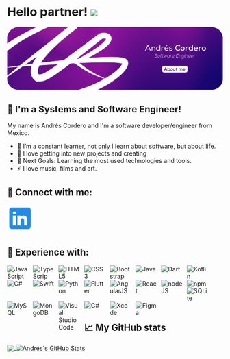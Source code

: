 # Hello partner! <img src="https://raw.githubusercontent.com/MartinHeinz/MartinHeinz/master/wave.gif" width="30px">


<img src="./assets/readme_header.png"/>

## 🦾 I'm a Systems and Software Engineer!

My name is Andrés Cordero and I'm a software developer/engineer from Mexico.

- 🌱 I’m a constant learner, not only I learn about software, but about life.
- 🎁 I love getting into new projects and creating
- 🥅 Next Goals: Learning the most used technologies and tools.
- ⚡ I love music, films and art.

## 🤝 Connect with me:

<a href="https://www.linkedin.com/in/andresmcorderor/"><img align="left" alt="LinkedIn" width="60xp" src="./assets/linkedin-logo.svg" style="padding-right:10px;" /></a>

<br />
<br />
<br />
<br />

## 🔧 Experience with:

<img align="left" alt="JavaScript" width="50xp" src="https://cdn.jsdelivr.net/gh/devicons/devicon@v2.15.1/icons/javascript/javascript-original.svg" style="padding-right:10px;" />
<img align="left" alt="TypeScrip" width="50xp" src="https://cdn.jsdelivr.net/gh/devicons/devicon@v2.15.1/icons/typescript/typescript-original.svg" style="padding-right:10px;" />
<img align="left" alt="HTML5" width="50xp" src="https://cdn.jsdelivr.net/gh/devicons/devicon@v2.15.1/icons/html5/html5-original.svg" style="padding-right:10px;" />
<img align="left" alt="CSS3" width="50xp" src="https://cdn.jsdelivr.net/gh/devicons/devicon@v2.15.1/icons/css3/css3-original.svg" style="padding-right:10px;" />
<img align="left" alt="Bootstrap" width="50xp" src="https://cdn.jsdelivr.net/gh/devicons/devicon@v2.15.1/icons/bootstrap/bootstrap-plain-wordmark.svg" style="padding-right:10px;" />
<img align="left" alt="Java" width="50xp" src="https://cdn.jsdelivr.net/gh/devicons/devicon@v2.15.1/icons/java/java-plain-wordmark.svg" style="padding-right:10px;" />
<img align="left" alt="Dart" width="50xp" src="https://cdn.jsdelivr.net/gh/devicons/devicon@v2.15.1/icons/dart/dart-plain-wordmark.svg" style="padding-right:10px;" />
<img align="left" alt="Kotlin" width="50xp" src="https://cdn.jsdelivr.net/gh/devicons/devicon@v2.15.1/icons/kotlin/kotlin-plain-wordmark.svg" style="padding-right:10px;" />
<img align="left" alt="C#" width="50xp" src="https://cdn.jsdelivr.net/gh/devicons/devicon@v2.15.1/icons/csharp/csharp-original.svg" style="padding-right:10px;" />
<img align="left" alt="Swift" width="50xp" src="https://cdn.jsdelivr.net/gh/devicons/devicon@v2.15.1/icons/swift/swift-original.svg" style="padding-right:10px;" />
<img align="left" alt="Python" width="50xp" src="https://cdn.jsdelivr.net/gh/devicons/devicon@v2.15.1/icons/python/python-plain-wordmark.svg" style="padding-right:10px;" />
<img align="left" alt="Flutter" width="50xp" src="https://cdn.jsdelivr.net/gh/devicons/devicon@v2.15.1/icons/flutter/flutter-plain.svg" style="padding-right:10px;" />
<img align="left" alt="AngularJS" width="50xp" src="https://cdn.jsdelivr.net/gh/devicons/devicon@v2.15.1/icons/angularjs/angularjs-plain.svg" style="padding-right:10px;" />
<img align="left" alt="React" width="50xp" src="https://cdn.jsdelivr.net/gh/devicons/devicon@v2.15.1/icons/react/react-original.svg" style="padding-right:10px;" />
<img align="left" alt="nodeJS" width="50xp" src="https://cdn.jsdelivr.net/gh/devicons/devicon@v2.15.1/icons/nodejs/nodejs-plain-wordmark.svg" style="padding-right:10px;" />
<img align="left" alt="npm" width="50xp" src="https://cdn.jsdelivr.net/gh/devicons/devicon@v2.15.1/icons/npm/npm-original-wordmark.svg" style="padding-right:10px;" />
<img align="left" alt="SQLite" width="50xp" src="https://cdn.jsdelivr.net/gh/devicons/devicon@v2.15.1/icons/sqlite/sqlite-original.svg" style="padding-right:10px;" />
<img align="left" alt="MySQL" width="50xp" src="https://cdn.jsdelivr.net/gh/devicons/devicon@v2.15.1/icons/mysql/mysql-original-wordmark.svg" style="padding-right:10px;" />
<img align="left" alt="MongoDB" width="50xp" src="https://cdn.jsdelivr.net/gh/devicons/devicon@v2.15.1/icons/mongodb/mongodb-plain-wordmark.svg" style="padding-right:10px;" />
<img align="left" alt="Visual Studio Code" width="50xp" src="https://cdn.jsdelivr.net/gh/devicons/devicon/icons/vscode/vscode-original.svg" style="padding-right:10px;" />
<img align="left" alt="C#" width="50xp" src="https://cdn.jsdelivr.net/gh/devicons/devicon@v2.15.1/icons/visualstudio/visualstudio-plain.svg" style="padding-right:10px;" />
<img align="left" alt="Xcode" width="50xp" src="https://cdn.jsdelivr.net/gh/devicons/devicon@v2.15.1/icons/xcode/xcode-plain.svg" style="padding-right:10px;" />
<img align="left" alt="Figma" width="50xp" src="https://cdn.jsdelivr.net/gh/devicons/devicon@v2.15.1/icons/figma/figma-original.svg" style="padding-right:10px;" />

<br />
<br />
<br />
<br />
<br />
<br />

  ## &#x1f4c8; My GitHub stats

  <a href="https://github.com/andresxordero/andresxordero">
  <img align="center" src="https://github-readme-stats.vercel.app/api/top-langs/?username=andresxordero&hide=html,css&title_color=451064&text_color=000000&icon_color=451064&bg_color=c9cacc&langs_count=5" />
</a>
<a href="https://github.com/andresxordero/andresxordero">
  <img align="center" src="https://github-readme-stats.vercel.app/api?username=andresxordero&show_icons=true&line_height=27&count_private=true&title_color=451064&text_color=000000&icon_color=451064&bg_color=c9cacc" alt="Andrés´s GitHub Stats" />
</a>
